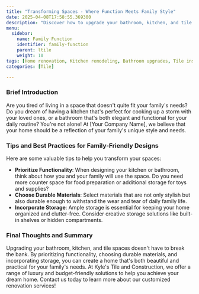 ```yaml
---
title: "Transforming Spaces - Where Function Meets Family Style"
date: 2025-04-08T17:58:55.369300
description: "Discover how to upgrade your bathroom, kitchen, and tile spaces with functional designs that cater to your family's needs without breaking the bank."
menu:
  sidebar:
    name: Family Function
    identifier: family-function
    parent: ltile
    weight: 10
tags: [Home renovation, Kitchen remodeling, Bathroom upgrades, Tile installation]
categories: [Tile]

---
```


### Brief Introduction

Are you tired of living in a space that doesn't quite fit your family's needs? Do you dream of having a kitchen that's perfect for cooking up a storm with your loved ones, or a bathroom that's both elegant and functional for your daily routine? You're not alone! At [Your Company Name], we believe that your home should be a reflection of your family's unique style and needs.

### Tips and Best Practices for Family-Friendly Designs

Here are some valuable tips to help you transform your spaces:

* **Prioritize Functionality**: When designing your kitchen or bathroom, think about how you and your family will use the space. Do you need more counter space for food preparation or additional storage for toys and supplies?
* **Choose Durable Materials**: Select materials that are not only stylish but also durable enough to withstand the wear and tear of daily family life.
* **Incorporate Storage**: Ample storage is essential for keeping your home organized and clutter-free. Consider creative storage solutions like built-in shelves or hidden compartments.

### Final Thoughts and Summary

Upgrading your bathroom, kitchen, and tile spaces doesn't have to break the bank. By prioritizing functionality, choosing durable materials, and incorporating storage, you can create a home that's both beautiful and practical for your family's needs. At Kyle's Tile and Construction, we offer a range of luxury and budget-friendly solutions to help you achieve your dream home. Contact us today to learn more about our customized renovation services!